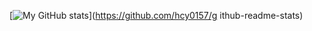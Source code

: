 [![My GitHub stats](https://githubreadmestats.vercel.app/api?username=hcy0157)](https://github.com/hcy0157/g
ithub-readme-stats)



